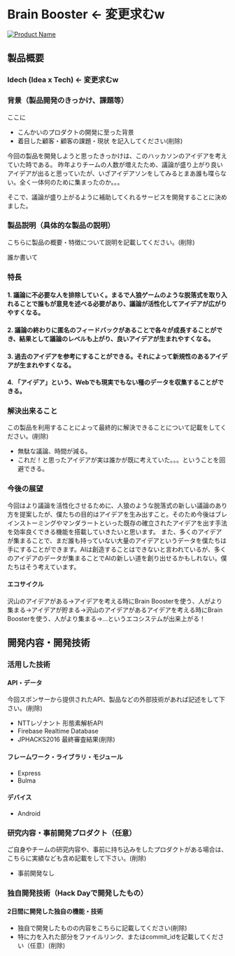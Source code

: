 # Brain Booster <- 変更求むw

[![Product Name](https://raw.github.com/GabLeRoux/WebMole/master/ressources/WebMole_Youtube_Video.png)](https://www.youtube.com/channel/UC4PtjOfZTbVp9DwtJv82Lzg)

## 製品概要
### Idech (Idea x Tech) <- 変更求むw

### 背景（製品開発のきっかけ、課題等）
ここに
- こんかいのプロダクトの開発に至った背景
- 着目した顧客・顧客の課題・現状
を記入してください(削除)

今回の製品を開発しようと思ったきっかけは、このハッカソンのアイデアを考えていた時である。
昨年よりチームの人数が増えたため、議論が盛り上がり良いアイデアが出ると思っていたが、いざアイデアソンをしてみるとまあ誰も喋らない。全く一体何のために集まったのか。。。

そこで、議論が盛り上がるように補助してくれるサービスを開発することに決めました。

### 製品説明（具体的な製品の説明）
こちらに製品の概要・特徴について説明を記載してください。(削除)

誰か書いて

### 特長

#### 1. 議論に不必要な人を排除していく。まるで人狼ゲームのような脱落式を取り入れることで誰もが意見を述べる必要があり、議論が活性化してアイデアが広がりやすくなる。

#### 2. 議論の終わりに匿名のフィードバックがあることで各々が成長することができ、結果として議論のレベルも上がり、良いアイデアが生まれやすくなる。

#### 3. 過去のアイデアを参考にすることができる。それによって新規性のあるアイデアが生まれやすくなる。

#### 4. 「アイデア」という、Webでも現実でもない種のデータを収集することができる。

### 解決出来ること
この製品を利用することによって最終的に解決できることについて記載をしてください。(削除)

* 無駄な議論、時間が減る。
* これだ！と思ったアイデアが実は誰かが既に考えていた。。。ということを回避できる。

### 今後の展望
今回はより議論を活性化させるために、人狼のような脱落式の新しい議論のあり方を提案したが、僕たちの目的はアイデアを生み出すこと。そのため今後はブレインストーミングやマンダラートといった既存の確立されたアイデアを出す手法を効率良くできる機能を搭載していきたいと思います。
また、多くのアイデアが集まることで、まだ誰も持っていない大量のアイデアというデータを僕たちは手にすることができます。AIは創造することはできないと言われているが、多くのアイデアのデータが集まることでAIの新しい道を創り出せるかもしれない。僕たちはそう考えています。

#### エコサイクル
沢山のアイデアがある→アイデアを考える時にBrain Boosterを使う、人がより集まる→アイデアが貯まる→沢山のアイデアがあるアイデアを考える時にBrain Boosterを使う、人がより集まる→...というエコシステムが出来上がる！

## 開発内容・開発技術
### 活用した技術
#### API・データ
今回スポンサーから提供されたAPI、製品などの外部技術があれば記述をして下さい。(削除)

* NTTレゾナント 形態素解析API
* Firebase Realtime Database
* JPHACKS2016 最終審査結果(削除)

#### フレームワーク・ライブラリ・モジュール
* Express
* Bulma

#### デバイス
* Android

### 研究内容・事前開発プロダクト（任意）
ご自身やチームの研究内容や、事前に持ち込みをしたプロダクトがある場合は、こちらに実績なども含め記載をして下さい。(削除)

* 事前開発なし

### 独自開発技術（Hack Dayで開発したもの）
#### 2日間に開発した独自の機能・技術
* 独自で開発したものの内容をこちらに記載してください(削除)
* 特に力を入れた部分をファイルリンク、またはcommit_idを記載してください（任意）(削除)
